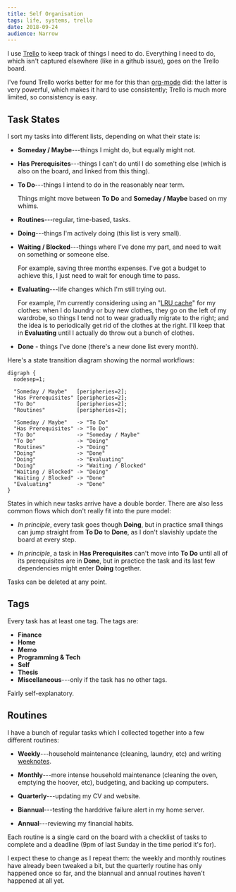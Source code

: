 ```yaml
---
title: Self Organisation
tags: life, systems, trello
date: 2018-09-24
audience: Narrow
---
```


I use [Trello][] to keep track of things I need to do.  Everything I
need to do, which isn't captured elsewhere (like in a github issue),
goes on the Trello board.

I've found Trello works better for me for this than [org-mode][] did:
the latter is very powerful, which makes it hard to use consistently;
Trello is much more limited, so consistency is easy.

[Trello]: https://trello.com/
[org-mode]: https://orgmode.org/


## Task States

I sort my tasks into different lists, depending on what their state
is:

* **Someday / Maybe**---things I might do, but equally might not.

* **Has Prerequisites**---things I can't do until I do something else
  (which is also on the board, and linked from this thing).

* **To Do**---things I intend to do in the reasonably near term.

  Things might move between **To Do** and **Someday / Maybe** based on
  my whims.

* **Routines**---regular, time-based, tasks.

* **Doing**---things I'm actively doing (this list is very small).

* **Waiting / Blocked**---things where I've done my part, and need to
  wait on something or someone else.

  For example, saving three months expenses.  I've got a budget to
  achieve this, I just need to wait for enough time to pass.

* **Evaluating**---life changes which I'm still trying out.

  For example, I'm currently considering using an "[LRU cache][]" for
  my clothes: when I do laundry or buy new clothes, they go on the
  left of my wardrobe, so things I tend not to wear gradually migrate
  to the right; and the idea is to periodically get rid of the clothes
  at the right.  I'll keep that in **Evaluating** until I actually do
  throw out a bunch of clothes.

* **Done** - things I've done (there's a new done list every month).

[LRU cache]: https://en.wikipedia.org/wiki/Cache_replacement_policies#Least_recently_used_(LRU)

Here's a state transition diagram showing the normal workflows:

```graphviz
digraph {
  nodesep=1;

  "Someday / Maybe"   [peripheries=2];
  "Has Prerequisites" [peripheries=2];
  "To Do"             [peripheries=2];
  "Routines"          [peripheries=2];

  "Someday / Maybe"   -> "To Do"
  "Has Prerequisites" -> "To Do"
  "To Do"             -> "Someday / Maybe"
  "To Do"             -> "Doing"
  "Routines"          -> "Doing"
  "Doing"             -> "Done"
  "Doing"             -> "Evaluating"
  "Doing"             -> "Waiting / Blocked"
  "Waiting / Blocked" -> "Doing"
  "Waiting / Blocked" -> "Done"
  "Evaluating"        -> "Done"
}
```

States in which new tasks arrive have a double border.  There are also
less common flows which don't really fit into the pure model:

* *In principle*, every task goes though **Doing**, but in practice
  small things can jump straight from **To Do** to **Done**, as I
  don't slavishly update the board at every step.

* *In principle*, a task in **Has Prerequisites** can't move into **To
  Do** until all of its prerequisites are in **Done**, but in practice
  the task and its last few dependencies might enter **Doing**
  together.

Tasks can be deleted at any point.


## Tags

Every task has at least one tag.  The tags are:

* **Finance**
* **Home**
* **Memo**
* **Programming & Tech**
* **Self**
* **Thesis**
* **Miscellaneous**---only if the task has no other tags.

Fairly self-explanatory.


## Routines

I have a bunch of regular tasks which I collected together into a few
different routines:

* **Weekly**---household maintenance (cleaning, laundry, etc) and
  writing [weeknotes][].

* **Monthly**---more intense household maintenance (cleaning the oven,
  emptying the hoover, etc), budgeting, and backing up computers.

* **Quarterly**---updating my CV and website.

* **Biannual**---testing the harddrive failure alert in my home
  server.

* **Annual**---reviewing my financial habits.

Each routine is a single card on the board with a checklist of tasks
to complete and a deadline (9pm of last Sunday in the time period it's
for).

I expect these to change as I repeat them: the weekly and monthly
routines have already been tweaked a bit, but the quarterly routine
has only happened once so far, and the biannual and annual routines
haven't happened at all yet.

[weeknotes]: tag/weeknotes.html
